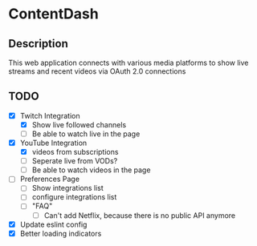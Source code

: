 # ContentDash

## Description

This web application connects with various media platforms to show live streams and recent videos via OAuth 2.0 connections

## TODO

- [x] Twitch Integration
  - [x] Show live followed channels
  - [ ] Be able to watch live in the page
- [x] YouTube Integration
  - [x] videos from subscriptions
  - [ ] Seperate live from VODs?
  - [ ] Be able to watch videos in the page
- [ ] Preferences Page
  - [ ] Show integrations list
  - [ ] configure integrations list
  - [ ] "FAQ"
    - [ ] Can't add Netflix, because there is no public API anymore
- [x] Update eslint config
- [x] Better loading indicators
